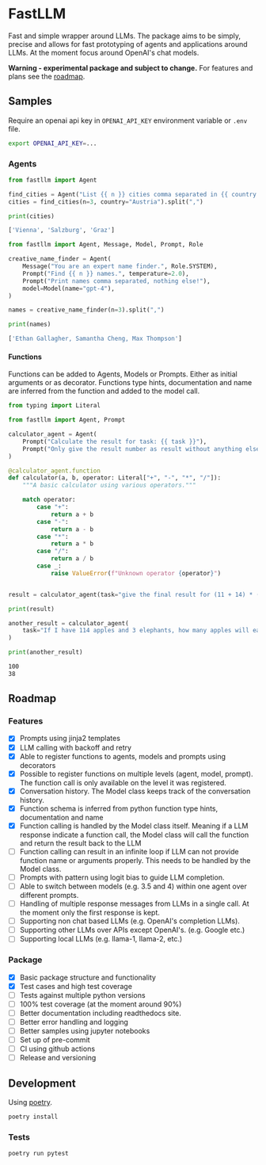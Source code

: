 # FastLLM

Fast and simple wrapper around LLMs. The package aims to be simply, precise and allows for fast prototyping of agents and applications around LLMs. At the moment focus around OpenAI's chat models.

**Warning - experimental package and subject to change.** For features and plans see the [roadmap](#roadmap).

## Samples

Require an openai api key in `OPENAI_API_KEY` environment variable or `.env` file.

```bash
export OPENAI_API_KEY=...
```

### Agents

```python
from fastllm import Agent

find_cities = Agent("List {{ n }} cities comma separated in {{ country }}.")
cities = find_cities(n=3, country="Austria").split(",")

print(cities)
```

```bash
['Vienna', 'Salzburg', 'Graz']
```

```python
from fastllm import Agent, Message, Model, Prompt, Role

creative_name_finder = Agent(
    Message("You are an expert name finder.", Role.SYSTEM),
    Prompt("Find {{ n }} names.", temperature=2.0),
    Prompt("Print names comma separated, nothing else!"),
    model=Model(name="gpt-4"),
)

names = creative_name_finder(n=3).split(",")

print(names)
```

```bash
['Ethan Gallagher, Samantha Cheng, Max Thompson']
```

#### Functions

Functions can be added to Agents, Models or Prompts. Either as initial arguments or as decorator. Functions type hints, documentation and name are inferred from the function and added to the model call.

```python
from typing import Literal

from fastllm import Agent, Prompt

calculator_agent = Agent(
    Prompt("Calculate the result for task: {{ task }}"),
    Prompt("Only give the result number as result without anything else!"),
)

@calculator_agent.function
def calculator(a, b, operator: Literal["+", "-", "*", "/"]):
    """A basic calculator using various operators."""

    match operator:
        case "+":
            return a + b
        case "-":
            return a - b
        case "*":
            return a * b
        case "/":
            return a / b
        case _:
            raise ValueError(f"Unknown operator {operator}")


result = calculator_agent(task="give the final result for (11 + 14) * (6 - 2)")

print(result)

another_result = calculator_agent(
    task="If I have 114 apples and 3 elephants, how many apples will each elephant get?"
)

print(another_result)
```

```bash
100
38
```

## Roadmap

### Features

- [x] Prompts using jinja2 templates
- [x] LLM calling with backoff and retry
- [x] Able to register functions to agents, models and prompts using decorators
- [x] Possible to register functions on multiple levels (agent, model, prompt). The function call is only available on the level it was registered.
- [x] Conversation history. The Model class keeps track of the conversation history.
- [x] Function schema is inferred from python function type hints, documentation and name
- [x] Function calling is handled by the Model class itself. Meaning if a LLM response indicate a function call, the Model class will call the function and return the result back to the LLM
- [ ] Function calling can result in an infinite loop if LLM can not provide function name or arguments properly. This needs to be handled by the Model class.
- [ ] Prompts with pattern using logit bias to guide LLM completion.
- [ ] Able to switch between models (e.g. 3.5 and 4) within one agent over different prompts.
- [ ] Handling of multiple response messages from LLMs in a single call. At the moment only the first response is kept.
- [ ] Supporting non chat based LLMs (e.g. OpenAI's completion LLMs).
- [ ] Supporting other LLMs over APIs except OpenAI's. (e.g. Google etc.)
- [ ] Supporting local LLMs (e.g. llama-1, llama-2, etc.)

### Package

- [x] Basic package structure and functionality
- [x] Test cases and high test coverage
- [ ] Tests against multiple python versions
- [ ] 100% test coverage (at the moment around 90%)
- [ ] Better documentation including readthedocs site.
- [ ] Better error handling and logging
- [ ] Better samples using jupyter notebooks
- [ ] Set up of pre-commit
- [ ] CI using github actions
- [ ] Release and versioning

## Development

Using [poetry](https://python-poetry.org/docs/#installation).

```bash
poetry install
```

### Tests

```bash
poetry run pytest
``` 